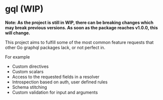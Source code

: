 # gql (WIP)

**Note: As the project is still in WIP, there can be breaking changes which may break previous versions. As soon as the package reaches v1.0.0, this will change.**

This project aims to fulfill some of the most common feature requests that other Go graphql packages lack, or not perfect in.

For example

- Custom directives
- Custom scalars
- Access to the requested fields in a resolver
- Introspection based on auth, user defined rules
- Schema stitching
- Custom validation for input and arguments
